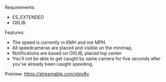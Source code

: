 Requirements:
* ES_EXTENDED
* OXLIB

Features:
* The speed is currently in KMH and not MPH.
* All speedcameras are placed and visible on the minimap, 
* Notifications are based on OXLIB, placed top center
* You'll not be able to get caught by same camera for five seconds after you've already been caught speeding.


Preview: https://streamable.com/stpv8y
